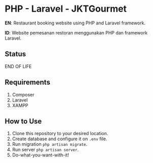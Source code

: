 # PHP - Laravel - JKTGourmet
**EN**: Restaurant booking website using PHP and Laravel framework.

**ID**: Website pemesanan restoran menggunakan PHP dan framework Laravel.

## Status
END OF LIFE

## Requirements
1. Composer
2. Laravel
3. XAMPP

## How to Use
1. Clone this repository to your desired location.
2. Create database and configure it on `.env` file.
3. Run migration `php artisan migrate`.
4. Run server `php artisan server`.
6. Do-what-you-want-with-it!
